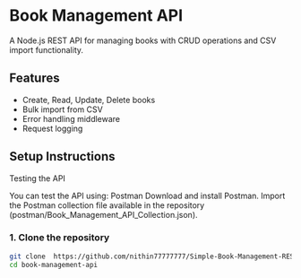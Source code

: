 # Book Management API

A Node.js REST API for managing books with CRUD operations and CSV import functionality.

## Features
- Create, Read, Update, Delete books
- Bulk import from CSV
- Error handling middleware
- Request logging

## Setup Instructions
Testing the API

You can test the API using:
Postman
Download and install Postman.
Import the Postman collection file available in the repository (postman/Book_Management_API_Collection.json).

### 1. Clone the repository
```bash
git clone  https://github.com/nithin77777777/Simple-Book-Management-REST-API2.git
cd book-management-api
